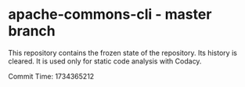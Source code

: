 # apache-commons-cli - master branch

This repository contains the frozen state of the repository.
Its history is cleared. It is used only for static code
analysis with Codacy.

Commit Time: 1734365212